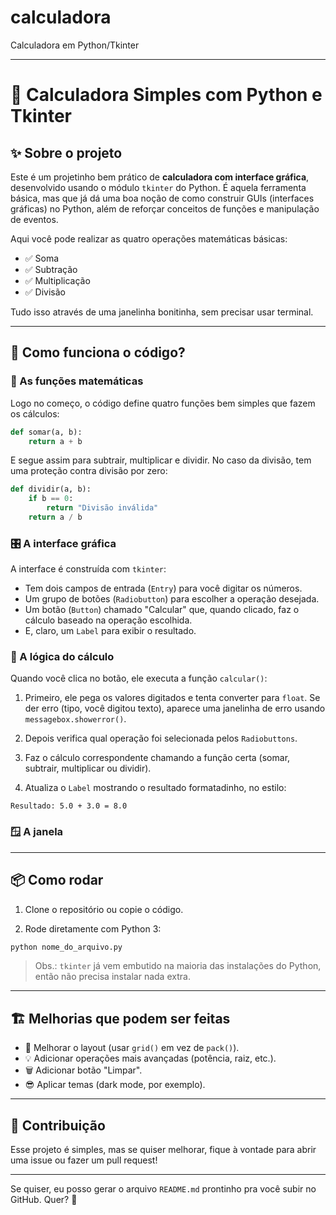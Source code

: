 # calculadora
Calculadora em Python/Tkinter

---

# 🧮 Calculadora Simples com Python e Tkinter

## ✨ Sobre o projeto

Este é um projetinho bem prático de **calculadora com interface gráfica**, desenvolvido usando o módulo `tkinter` do Python. É aquela ferramenta básica, mas que já dá uma boa noção de como construir GUIs (interfaces gráficas) no Python, além de reforçar conceitos de funções e manipulação de eventos.

Aqui você pode realizar as quatro operações matemáticas básicas:

* ✅ Soma
* ✅ Subtração
* ✅ Multiplicação
* ✅ Divisão

Tudo isso através de uma janelinha bonitinha, sem precisar usar terminal.

---

## 🚀 Como funciona o código?

### 🔧 As funções matemáticas

Logo no começo, o código define quatro funções bem simples que fazem os cálculos:

```python
def somar(a, b):
    return a + b
```

E segue assim para subtrair, multiplicar e dividir. No caso da divisão, tem uma proteção contra divisão por zero:

```python
def dividir(a, b):
    if b == 0:
        return "Divisão inválida"
    return a / b
```

### 🎛️ A interface gráfica

A interface é construída com `tkinter`:

* Tem dois campos de entrada (`Entry`) para você digitar os números.
* Um grupo de botões (`Radiobutton`) para escolher a operação desejada.
* Um botão (`Button`) chamado "Calcular" que, quando clicado, faz o cálculo baseado na operação escolhida.
* E, claro, um `Label` para exibir o resultado.

### 🧠 A lógica do cálculo

Quando você clica no botão, ele executa a função `calcular()`:

1. Primeiro, ele pega os valores digitados e tenta converter para `float`. Se der erro (tipo, você digitou texto), aparece uma janelinha de erro usando `messagebox.showerror()`.

2. Depois verifica qual operação foi selecionada pelos `Radiobuttons`.

3. Faz o cálculo correspondente chamando a função certa (somar, subtrair, multiplicar ou dividir).

4. Atualiza o `Label` mostrando o resultado formatadinho, no estilo:

```
Resultado: 5.0 + 3.0 = 8.0
```

### 🪟 A janela

---

## 📦 Como rodar

1. Clone o repositório ou copie o código.

2. Rode diretamente com Python 3:

```bash
python nome_do_arquivo.py
```

> Obs.: `tkinter` já vem embutido na maioria das instalações do Python, então não precisa instalar nada extra.

---

## 🏗️ Melhorias que podem ser feitas

* 🎨 Melhorar o layout (usar `grid()` em vez de `pack()`).
* 💡 Adicionar operações mais avançadas (potência, raiz, etc.).
* 🗑️ Adicionar botão "Limpar".
* 😎 Aplicar temas (dark mode, por exemplo).

---

## 🤝 Contribuição

Esse projeto é simples, mas se quiser melhorar, fique à vontade para abrir uma issue ou fazer um pull request!

---

Se quiser, eu posso gerar o arquivo `README.md` prontinho pra você subir no GitHub. Quer? 💪
